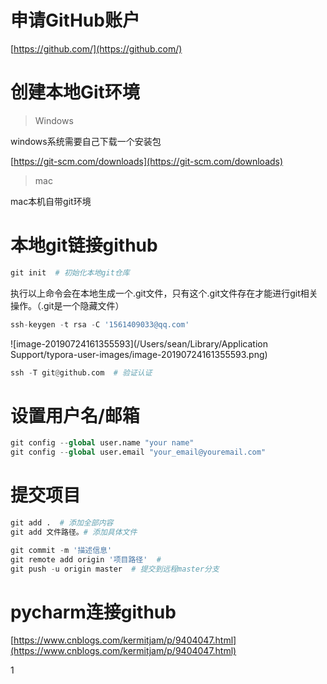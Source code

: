 # 申请GitHub账户

[https://github.com/](https://github.com/)

# 创建本地Git环境

> Windows

windows系统需要自己下载一个安装包

[https://git-scm.com/downloads](https://git-scm.com/downloads)

> mac

mac本机自带git环境

# 本地git链接github

```python
git init  # 初始化本地git仓库
```

执行以上命令会在本地生成一个.git文件，只有这个.git文件存在才能进行git相关操作。（.git是一个隐藏文件）

```python
ssh-keygen -t rsa -C '1561409033@qq.com'
```

![image-20190724161355593](/Users/sean/Library/Application Support/typora-user-images/image-20190724161355593.png)

```python
ssh -T git@github.com  # 验证认证
```

# 设置用户名/邮箱

```python
git config --global user.name "your name"
git config --global user.email "your_email@youremail.com"
```

# 提交项目

```python
git add .  # 添加全部内容
git add 文件路径。# 添加具体文件

git commit -m '描述信息'
git remote add origin '项目路径'  # 
git push -u origin master  # 提交到远程master分支
```

# pycharm连接github

[https://www.cnblogs.com/kermitjam/p/9404047.html](https://www.cnblogs.com/kermitjam/p/9404047.html)

1